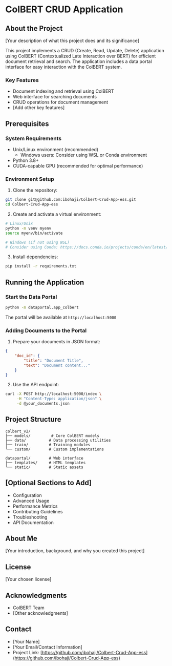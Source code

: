 
# ColBERT CRUD Application

## About the Project
[Your description of what this project does and its significance]

This project implements a CRUD (Create, Read, Update, Delete) application using ColBERT (Contextualized Late Interaction over BERT) for efficient document retrieval and search. The application includes a data portal interface for easy interaction with the ColBERT system.

### Key Features
- Document indexing and retrieval using ColBERT
- Web interface for searching documents
- CRUD operations for document management
- [Add other key features]

## Prerequisites

### System Requirements
- Unix/Linux environment (recommended)
  - Windows users: Consider using WSL or Conda environment
- Python 3.8+
- CUDA-capable GPU (recommended for optimal performance)

### Environment Setup

1. Clone the repository:
```bash
git clone git@github.com:ibohaji/Colbert-Crud-App-ess.git
cd Colbert-Crud-App-ess
```

2. Create and activate a virtual environment:
```bash
# Linux/Unix
python -m venv myenv
source myenv/bin/activate

# Windows (if not using WSL)
# Consider using Conda: https://docs.conda.io/projects/conda/en/latest/user-guide/install/
```

3. Install dependencies:
```bash
pip install -r requirements.txt
```

## Running the Application

### Start the Data Portal
```bash
python -m dataportal.app_colbert
```
The portal will be available at `http://localhost:5000`

### Adding Documents to the Portal

1. Prepare your documents in JSON format:
```json
{
    "doc_id": {
        "title": "Document Title",
        "text": "Document content..."
    }
}
```

2. Use the API endpoint:
```bash
curl -X POST http://localhost:5000/index \
     -H "Content-Type: application/json" \
     -d @your_documents.json
```

## Project Structure
```
colbert_v2/
├── models/         # Core ColBERT models
├── data/          # Data processing utilities
├── train/         # Training modules
└── custom/        # Custom implementations

dataportal/        # Web interface
├── templates/     # HTML templates
└── static/        # Static assets
```

## [Optional Sections to Add]
- Configuration
- Advanced Usage
- Performance Metrics
- Contributing Guidelines
- Troubleshooting
- API Documentation

## About Me
[Your introduction, background, and why you created this project]

## License
[Your chosen license]

## Acknowledgments
- ColBERT Team
- [Other acknowledgments]

## Contact
- [Your Name]
- [Your Email/Contact Information]
- Project Link: [https://github.com/ibohaji/Colbert-Crud-App-ess](https://github.com/ibohaji/Colbert-Crud-App-ess)
```